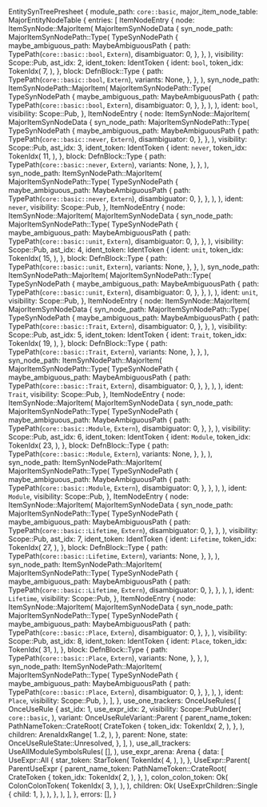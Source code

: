 EntitySynTreePresheet {
    module_path: `core::basic`,
    major_item_node_table: MajorEntityNodeTable {
        entries: [
            ItemNodeEntry {
                node: ItemSynNode::MajorItem(
                    MajorItemSynNodeData {
                        syn_node_path: MajorItemSynNodePath::Type(
                            TypeSynNodePath {
                                maybe_ambiguous_path: MaybeAmbiguousPath {
                                    path: TypePath(`core::basic::bool`, `Extern`),
                                    disambiguator: 0,
                                },
                            },
                        ),
                        visibility: Scope::Pub,
                        ast_idx: 2,
                        ident_token: IdentToken {
                            ident: `bool`,
                            token_idx: TokenIdx(
                                7,
                            ),
                        },
                        block: DefnBlock::Type {
                            path: TypePath(`core::basic::bool`, `Extern`),
                            variants: None,
                        },
                    },
                ),
                syn_node_path: ItemSynNodePath::MajorItem(
                    MajorItemSynNodePath::Type(
                        TypeSynNodePath {
                            maybe_ambiguous_path: MaybeAmbiguousPath {
                                path: TypePath(`core::basic::bool`, `Extern`),
                                disambiguator: 0,
                            },
                        },
                    ),
                ),
                ident: `bool`,
                visibility: Scope::Pub,
            },
            ItemNodeEntry {
                node: ItemSynNode::MajorItem(
                    MajorItemSynNodeData {
                        syn_node_path: MajorItemSynNodePath::Type(
                            TypeSynNodePath {
                                maybe_ambiguous_path: MaybeAmbiguousPath {
                                    path: TypePath(`core::basic::never`, `Extern`),
                                    disambiguator: 0,
                                },
                            },
                        ),
                        visibility: Scope::Pub,
                        ast_idx: 3,
                        ident_token: IdentToken {
                            ident: `never`,
                            token_idx: TokenIdx(
                                11,
                            ),
                        },
                        block: DefnBlock::Type {
                            path: TypePath(`core::basic::never`, `Extern`),
                            variants: None,
                        },
                    },
                ),
                syn_node_path: ItemSynNodePath::MajorItem(
                    MajorItemSynNodePath::Type(
                        TypeSynNodePath {
                            maybe_ambiguous_path: MaybeAmbiguousPath {
                                path: TypePath(`core::basic::never`, `Extern`),
                                disambiguator: 0,
                            },
                        },
                    ),
                ),
                ident: `never`,
                visibility: Scope::Pub,
            },
            ItemNodeEntry {
                node: ItemSynNode::MajorItem(
                    MajorItemSynNodeData {
                        syn_node_path: MajorItemSynNodePath::Type(
                            TypeSynNodePath {
                                maybe_ambiguous_path: MaybeAmbiguousPath {
                                    path: TypePath(`core::basic::unit`, `Extern`),
                                    disambiguator: 0,
                                },
                            },
                        ),
                        visibility: Scope::Pub,
                        ast_idx: 4,
                        ident_token: IdentToken {
                            ident: `unit`,
                            token_idx: TokenIdx(
                                15,
                            ),
                        },
                        block: DefnBlock::Type {
                            path: TypePath(`core::basic::unit`, `Extern`),
                            variants: None,
                        },
                    },
                ),
                syn_node_path: ItemSynNodePath::MajorItem(
                    MajorItemSynNodePath::Type(
                        TypeSynNodePath {
                            maybe_ambiguous_path: MaybeAmbiguousPath {
                                path: TypePath(`core::basic::unit`, `Extern`),
                                disambiguator: 0,
                            },
                        },
                    ),
                ),
                ident: `unit`,
                visibility: Scope::Pub,
            },
            ItemNodeEntry {
                node: ItemSynNode::MajorItem(
                    MajorItemSynNodeData {
                        syn_node_path: MajorItemSynNodePath::Type(
                            TypeSynNodePath {
                                maybe_ambiguous_path: MaybeAmbiguousPath {
                                    path: TypePath(`core::basic::Trait`, `Extern`),
                                    disambiguator: 0,
                                },
                            },
                        ),
                        visibility: Scope::Pub,
                        ast_idx: 5,
                        ident_token: IdentToken {
                            ident: `Trait`,
                            token_idx: TokenIdx(
                                19,
                            ),
                        },
                        block: DefnBlock::Type {
                            path: TypePath(`core::basic::Trait`, `Extern`),
                            variants: None,
                        },
                    },
                ),
                syn_node_path: ItemSynNodePath::MajorItem(
                    MajorItemSynNodePath::Type(
                        TypeSynNodePath {
                            maybe_ambiguous_path: MaybeAmbiguousPath {
                                path: TypePath(`core::basic::Trait`, `Extern`),
                                disambiguator: 0,
                            },
                        },
                    ),
                ),
                ident: `Trait`,
                visibility: Scope::Pub,
            },
            ItemNodeEntry {
                node: ItemSynNode::MajorItem(
                    MajorItemSynNodeData {
                        syn_node_path: MajorItemSynNodePath::Type(
                            TypeSynNodePath {
                                maybe_ambiguous_path: MaybeAmbiguousPath {
                                    path: TypePath(`core::basic::Module`, `Extern`),
                                    disambiguator: 0,
                                },
                            },
                        ),
                        visibility: Scope::Pub,
                        ast_idx: 6,
                        ident_token: IdentToken {
                            ident: `Module`,
                            token_idx: TokenIdx(
                                23,
                            ),
                        },
                        block: DefnBlock::Type {
                            path: TypePath(`core::basic::Module`, `Extern`),
                            variants: None,
                        },
                    },
                ),
                syn_node_path: ItemSynNodePath::MajorItem(
                    MajorItemSynNodePath::Type(
                        TypeSynNodePath {
                            maybe_ambiguous_path: MaybeAmbiguousPath {
                                path: TypePath(`core::basic::Module`, `Extern`),
                                disambiguator: 0,
                            },
                        },
                    ),
                ),
                ident: `Module`,
                visibility: Scope::Pub,
            },
            ItemNodeEntry {
                node: ItemSynNode::MajorItem(
                    MajorItemSynNodeData {
                        syn_node_path: MajorItemSynNodePath::Type(
                            TypeSynNodePath {
                                maybe_ambiguous_path: MaybeAmbiguousPath {
                                    path: TypePath(`core::basic::Lifetime`, `Extern`),
                                    disambiguator: 0,
                                },
                            },
                        ),
                        visibility: Scope::Pub,
                        ast_idx: 7,
                        ident_token: IdentToken {
                            ident: `Lifetime`,
                            token_idx: TokenIdx(
                                27,
                            ),
                        },
                        block: DefnBlock::Type {
                            path: TypePath(`core::basic::Lifetime`, `Extern`),
                            variants: None,
                        },
                    },
                ),
                syn_node_path: ItemSynNodePath::MajorItem(
                    MajorItemSynNodePath::Type(
                        TypeSynNodePath {
                            maybe_ambiguous_path: MaybeAmbiguousPath {
                                path: TypePath(`core::basic::Lifetime`, `Extern`),
                                disambiguator: 0,
                            },
                        },
                    ),
                ),
                ident: `Lifetime`,
                visibility: Scope::Pub,
            },
            ItemNodeEntry {
                node: ItemSynNode::MajorItem(
                    MajorItemSynNodeData {
                        syn_node_path: MajorItemSynNodePath::Type(
                            TypeSynNodePath {
                                maybe_ambiguous_path: MaybeAmbiguousPath {
                                    path: TypePath(`core::basic::Place`, `Extern`),
                                    disambiguator: 0,
                                },
                            },
                        ),
                        visibility: Scope::Pub,
                        ast_idx: 8,
                        ident_token: IdentToken {
                            ident: `Place`,
                            token_idx: TokenIdx(
                                31,
                            ),
                        },
                        block: DefnBlock::Type {
                            path: TypePath(`core::basic::Place`, `Extern`),
                            variants: None,
                        },
                    },
                ),
                syn_node_path: ItemSynNodePath::MajorItem(
                    MajorItemSynNodePath::Type(
                        TypeSynNodePath {
                            maybe_ambiguous_path: MaybeAmbiguousPath {
                                path: TypePath(`core::basic::Place`, `Extern`),
                                disambiguator: 0,
                            },
                        },
                    ),
                ),
                ident: `Place`,
                visibility: Scope::Pub,
            },
        ],
    },
    use_one_trackers: OnceUseRules(
        [
            OnceUseRule {
                ast_idx: 1,
                use_expr_idx: 2,
                visibility: Scope::PubUnder(
                    `core::basic`,
                ),
                variant: OnceUseRuleVariant::Parent {
                    parent_name_token: PathNameToken::CrateRoot(
                        CrateToken {
                            token_idx: TokenIdx(
                                2,
                            ),
                        },
                    ),
                    children: ArenaIdxRange(
                        1..2,
                    ),
                },
                parent: None,
                state: OnceUseRuleState::Unresolved,
            },
        ],
    ),
    use_all_trackers: UseAllModuleSymbolsRules(
        [],
    ),
    use_expr_arena: Arena {
        data: [
            UseExpr::All {
                star_token: StarToken(
                    TokenIdx(
                        4,
                    ),
                ),
            },
            UseExpr::Parent(
                ParentUseExpr {
                    parent_name_token: PathNameToken::CrateRoot(
                        CrateToken {
                            token_idx: TokenIdx(
                                2,
                            ),
                        },
                    ),
                    colon_colon_token: Ok(
                        ColonColonToken(
                            TokenIdx(
                                3,
                            ),
                        ),
                    ),
                    children: Ok(
                        UseExprChildren::Single {
                            child: 1,
                        },
                    ),
                },
            ),
        ],
    },
    errors: [],
}